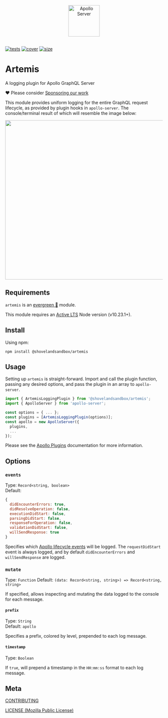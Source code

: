 [tests]: https://img.shields.io/circleci/project/github/shovelandsandbox/artemis.svg
[tests-url]: https://circleci.com/gh/shovelandsandbox/artemis
[cover]: https://codecov.io/gh/shovelandsandbox/artemis/branch/main/graph/badge.svg
[cover-url]: https://codecov.io/gh/shovelandsandbox/artemis
[size]: https://packagephobia.now.sh/badge?p=artemis
[size-url]: https://packagephobia.now.sh/result?p=artemis

<div align="center">
	<img src='https://user-images.githubusercontent.com/841294/53402609-b97a2180-39ba-11e9-8100-812bab86357c.png' height='100' alt='Apollo Server'><br/><br/>
</div>

[![tests][tests]][tests-url]
[![cover][cover]][cover-url]
[![size][size]][size-url]

# Artemis

A logging plugin for Apollo GraphQL Server

:heart: Please consider [Sponsoring our work](https://github.com/sponsors/shovelandsandbox)

This module provides uniform logging for the entire GraphQL request lifecycle, as provided by plugin hooks in `apollo-server`. The console/terminal result of which will resemble the image below:

<img src="https://github.com/shellscape/apollo-log/raw/master/.github/screen.png" width="508">

## Requirements

`artemis` is an [evergreen 🌲](./.github/FAQ.md#what-does-evergreen-mean) module.

This module requires an [Active LTS](https://github.com/nodejs/Release) Node version (v10.23.1+).

## Install

Using npm:

```console
npm install @shovelandsandbox/artemis
```

## Usage

Setting up `artemis` is straight-forward. Import and call the plugin function, passing any desired options, and pass the plugin in an array to `apollo-server`.

```js
import { ArtemisLoggingPlugin } from '@shovelandsandbox/artemis';
import { ApolloServer } from 'apollo-server';

const options = { ... };
const plugins = [ArtemisLoggingPlugin(options)];
const apollo = new ApolloServer({
  plugins,
  ...
});
```

Please see the [Apollo Plugins](https://www.apollographql.com/docs/apollo-server/integrations/plugins/#installing-a-plugin) documentation for more information.

## Options

### `events`

Type: `Record<string, boolean>`<br>
Default:

```js
{
  didEncounterErrors: true,
  didResolveOperation: false,
  executionDidStart: false,
  parsingDidStart: false,
  responseForOperation: false,
  validationDidStart: false,
  willSendResponse: true
}

```

Specifies which [Apollo lifecycle events](https://www.apollographql.com/docs/apollo-server/integrations/plugins/#apollo-server-event-reference) will be logged. The `requestDidStart` event is always logged, and by default `didEncounterErrors` and `willSendResponse` are logged.

### `mutate`

Type: `Function`
Default: `(data: Record<string, string>) => Record<string, string>`

If specified, allows inspecting and mutating the data logged to the console for each message.

#### `prefix`

Type: `String`<br>
Default: `apollo`

Specifies a prefix, colored by level, prepended to each log message.

#### `timestamp`

Type: `Boolean`

If `true`, will prepend a timestamp in the `HH:mm:ss` format to each log message.

## Meta

[CONTRIBUTING](./.github/CONTRIBUTING.md)

[LICENSE (Mozilla Public License)](./LICENSE)

```

```
